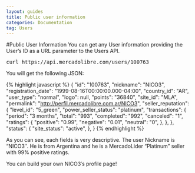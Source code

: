 ```yaml
---
layout: guides
title: Public user information
categories: Documentation
tag: Users
---
```


#Public User Information
You can get any User information providing the User’s ID as a URL parameter to the Users API.

<pre class="terminal">
curl https://api.mercadolibre.com/users/100763
</pre>

You will get the following JSON:

{% highlight javascript %}
{
  "id": "100763",
  "nickname": "NICO3",
  "registration_date": "1999-08-16T00:00:00.000-04:00",
  "country_id": "AR",
  "user_type": "normal",
  "logo": null,
  "points": "36840",
  "site_id": "MLA",
  "permalink": "http://perfil.mercadolibre.com.ar/NICO3",
  "seller_reputation": {
    "level_id": "5_green",
    "power_seller_status": "platinum",
    "transactions": {
      "period": "3 months",
      "total": "993",
      "completed": "992",
      "canceled": "1",
      "ratings": {
        "positive": "0.99",
        "negative": "0.01",
        "neutral": "0",
      },
    },
  },
  "status": {
    "site_status": "active",
  },
}
{% endhighlight %}

As you can see, each fields is very descriptive. The user Nickname is “NICO3″. He is from Argentina and he is a MercadoLider “Platinum” seller with 99% positive ratings.

You can build your own NICO3′s profile page!
